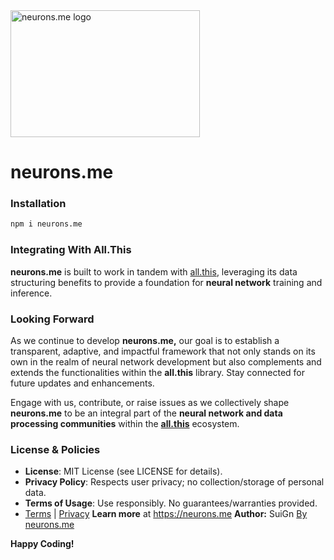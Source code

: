 <img src="https://res.cloudinary.com/dkwnxf6gm/image/upload/v1760901388/bc75d34cf31ad2217a3cc607f41b884c022e8a7e0dc022e2678bbba5bac1cd59-removebg-preview-removebg-preview_w6c3il.png" alt="neurons.me logo" width="303" height="203">

# **neurons.me**

### Installation

```bash
npm i neurons.me
```

### Integrating With All.This
**neurons.me** is built to work in tandem with [all.this](https://neurons.me/all-this), leveraging its data structuring benefits to provide a foundation for **neural network** training and inference.

### Looking Forward

As we continue to develop **neurons.me,** our goal is to establish a transparent, adaptive, and impactful framework that not only stands on its own in the realm of neural network development but also complements and extends the functionalities within the **all.this** library. Stay connected for future updates and enhancements.

Engage with us, contribute, or raise issues as we collectively shape **neurons.me** to be an integral part of the **neural network and data processing communities** within the **[all.this](https://www.neurons.me/all-this)** ecosystem.

### License & Policies
- **License**: MIT License (see LICENSE for details).
- **Privacy Policy**: Respects user privacy; no collection/storage of personal data.
- **Terms of Usage**: Use responsibly. No guarantees/warranties provided. 
- [Terms](https://www.neurons.me/terms-of-use) | [Privacy](https://www.neurons.me/privacy-policy)
  **Learn more** at https://neurons.me
  **Author:** SuiGn
  [By neurons.me](https://neurons.me)

**Happy Coding!**

